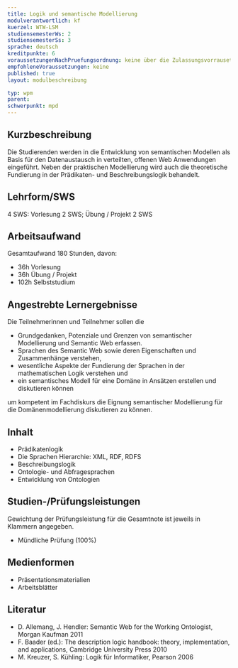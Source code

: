 ```yaml
---
title: Logik und semantische Modellierung
modulverantwortlich: kf
kuerzel: WTW-LSM
studiensemesterWs: 2
studiensemesterSs: 3
sprache: deutsch
kreditpunkte: 6
voraussetzungenNachPruefungsordnung: keine über die Zulassungsvorrausetzungen zum Studium hinausgehenden
empfohleneVoraussetzungen: keine
published: true
layout: modulbeschreibung

typ: wpm
parent: 
schwerpunkt: mpd
---
```


## Kurzbeschreibung
Die Studierenden werden in die Entwicklung von semantischen Modellen als Basis für den Datenaustausch in verteilten, offenen Web Anwendungen eingeführt. Neben der praktischen Modellierung wird auch die theoretische Fundierung in der Prädikaten- und Beschreibungslogik behandelt.

## Lehrform/SWS 
4 SWS: Vorlesung 2 SWS; Übung / Projekt 2 SWS

## Arbeitsaufwand 
Gesamtaufwand 180 Stunden, davon:
- 36h Vorlesung 
- 36h Übung / Projekt
- 102h Selbststudium 

## Angestrebte Lernergebnisse
Die Teilnehmerinnen und Teilnehmer sollen die
- Grundgedanken, Potenziale und Grenzen von semantischer Modellierung und Semantic Web erfassen.
- Sprachen des Semantic Web sowie deren Eigenschaften und Zusammenhänge verstehen,
- wesentliche Aspekte der Fundierung der Sprachen in der mathematischen Logik verstehen und
- ein semantisches Modell für eine Domäne in Ansätzen erstellen und diskutieren können

um kompetent im Fachdiskurs die Eignung semantischer Modellierung für die Domänenmodellierung diskutieren zu können.

## Inhalt
- Prädikatenlogik 
- Die Sprachen Hierarchie: XML, RDF, RDFS 
- Beschreibungslogik 
- Ontologie- und Abfragesprachen 
- Entwicklung von Ontologien 

## Studien-/Prüfungsleistungen
Gewichtung der Prüfungsleistung für die Gesamtnote ist jeweils in Klammern angegeben.
- Mündliche Prüfung (100%)

## Medienformen
* Präsentationsmaterialien
* Arbeitsblätter

## Literatur
- D. Allemang, J. Hendler: Semantic Web for the Working Ontologist, Morgan Kaufman 2011
- F. Baader (ed.): The description logic handbook: theory, implementation, and applications, Cambridge University Press 2010
- M. Kreuzer, S. Kühling: Logik für Informatiker, Pearson 2006 
